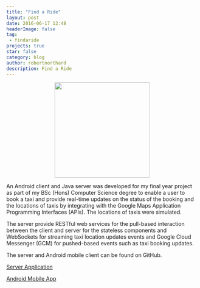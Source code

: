 ```yaml
---
title: "Find a Ride"
layout: post
date: 2016-06-17 12:48
headerImage: false
tag:
 - findaride
projects: true
star: false
category: blog
author: robertnorthard
description: Find a Ride
---
```


<center>
<img src="https://robertnorthard.com/assets/images/2016-06-17-findaride.png" width="250" />
</center>

An Android client and Java server was developed for my final year project as part of my BSc (Hons) Computer Science degree to enable a user to book a taxi and provide real-time updates on the status of the booking and the locations of taxis by integrating with the Google Maps Application Programming Interfaces (APIs). The locations of taxis were simulated.

The server provide RESTful web services for the pull-based interaction between the client and server for the stateless components and WebSockets for streaming taxi location updates events and Google Cloud Messenger (GCM) for pushed-based events such as taxi booking updates.

The server and Android mobile client can be found on GitHub.

[Server Application](https://github.com/RobertNorthard/distributed-taxi-booking-system-server "Server Application")

[Android Mobile App](https://github.com/RobertNorthard/distributed-taxi-booking-system-android-client "Android Mobile App")
